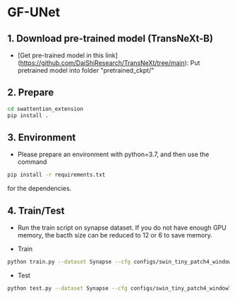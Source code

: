 # GF-UNet

## 1. Download pre-trained model (TransNeXt-B)
* [Get pre-trained model in this link] (https://github.com/DaiShiResearch/TransNeXt/tree/main): Put pretrained model into folder "pretrained_ckpt/"

## 2. Prepare

```bash
cd swattention_extension
pip install .
```

## 3. Environment

- Please prepare an environment with python=3.7, and then use the command 
```bash
pip install -r requirements.txt
```
for the dependencies.

## 4. Train/Test

- Run the train script on synapse dataset.  If you do not have enough GPU memory, the bacth size can be reduced to 12 or 6 to save memory.

- Train

```bash
python train.py --dataset Synapse --cfg configs/swin_tiny_patch4_window7_224_lite.yaml --root_path your DATA_DIR --max_epochs 150 --output_dir your OUT_DIR  --img_size 224 --base_lr 0.05 --batch_size 24
```

- Test 

```bash
python test.py --dataset Synapse --cfg configs/swin_tiny_patch4_window7_224_lite.yaml --is_savenii --volume_path your DATA_DIR --output_dir your OUT_DIR --max_epoch 150 --base_lr 0.05 --img_size 224 --batch_size 24
```


